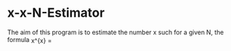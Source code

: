 # x-x-N-Estimator

The aim of this program is to estimate the number x such for a given N, the formula <img src="http://www.sciweavers.org/tex2img.php?eq=%20x%5E%7Bx%7D%20%3D%20N&bc=White&fc=Black&im=jpg&fs=12&ff=arev&edit=0" align="center" border="0" alt=" x^{x} = N" width="58" height="17" />

